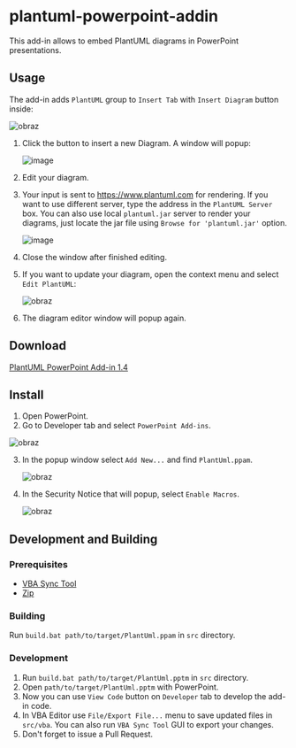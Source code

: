 # plantuml-powerpoint-addin

This add-in allows to embed PlantUML diagrams in PowerPoint presentations.

## Usage

The add-in adds `PlantUML` group to `Insert Tab` with `Insert Diagram` button inside:

![obraz](https://user-images.githubusercontent.com/66111032/138903113-12cc1551-eb24-49d2-a6cd-16e7b01afddf.png)

1. Click the button to insert a new Diagram. A window will popup:

   ![image](https://user-images.githubusercontent.com/66111032/232824935-d4c97534-db0d-4233-9dc8-8e872b340a5c.png)

2. Edit your diagram.
3. Your input is sent to https://www.plantuml.com for rendering. If you want to use different server, type the address in the `PlantUML Server` box. You can also use local `plantuml.jar` server to render your diagrams, just locate the jar file using `Browse for 'plantuml.jar'` option.

   ![image](https://user-images.githubusercontent.com/66111032/232826162-c51b0607-b90b-412a-8843-65c969d14f28.png)

4. Close the window after finished editing.
5. If you want to update your diagram, open the context menu and select `Edit PlantUML`:

   ![obraz](https://user-images.githubusercontent.com/66111032/138904193-a8c70b1b-b9e8-4f72-8b4d-1e46c42c3af1.png)
   
6. The diagram editor window will popup again.

## Download

[PlantUML PowerPoint Add-in 1.4](https://github.com/kmierzeje/plantuml-powerpoint-addin/releases/download/v1.4/PlantUml.ppam)

## Install

1. Open PowerPoint.
2. Go to Developer tab and select `PowerPoint Add-ins`.

  ![obraz](https://user-images.githubusercontent.com/66111032/140281173-6eabfb09-08e0-43e4-bdec-d6393fdcc61b.png) 
  
3. In the popup window select `Add New...` and find `PlantUml.ppam`.
   
   ![obraz](https://user-images.githubusercontent.com/66111032/140281729-5b81f02c-0ec2-4bc0-83b8-d75055f56ad9.png)

4. In the Security Notice that will popup, select `Enable Macros`.
   
   ![obraz](https://user-images.githubusercontent.com/66111032/140282360-c19c1580-3bb6-497d-a296-4e9ad274eea5.png)

## Development and Building

### Prerequisites

- [VBA Sync Tool](https://github.com/chelh/VBASync)
- [Zip](http://infozip.sourceforge.net/Zip.html)

### Building

Run `build.bat path/to/target/PlantUml.ppam` in `src` directory.

### Development

1. Run `build.bat path/to/target/PlantUml.pptm` in `src` directory.
2. Open `path/to/target/PlantUml.pptm` with PowerPoint.
3. Now you can use `View Code` button on `Developer` tab to develop the add-in code.
4. In VBA Editor use `File/Export File...` menu to save updated files in `src/vba`. You can also run `VBA Sync Tool` GUI to export your changes.
5. Don't forget to issue a Pull Request.
